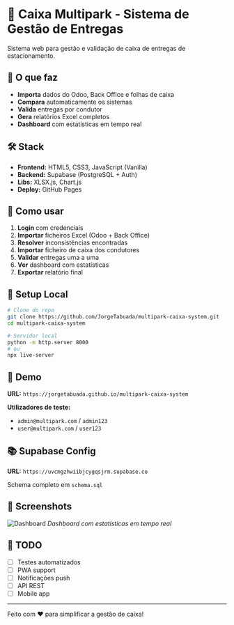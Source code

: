# 🚗 Caixa Multipark - Sistema de Gestão de Entregas

Sistema web para gestão e validação de caixa de entregas de estacionamento.

## 🎯 O que faz

- **Importa** dados do Odoo, Back Office e folhas de caixa
- **Compara** automaticamente os sistemas
- **Valida** entregas por condutor  
- **Gera** relatórios Excel completos
- **Dashboard** com estatísticas em tempo real

## 🛠️ Stack

- **Frontend:** HTML5, CSS3, JavaScript (Vanilla)
- **Backend:** Supabase (PostgreSQL + Auth)
- **Libs:** XLSX.js, Chart.js
- **Deploy:** GitHub Pages

## 🚀 Como usar

1. **Login** com credenciais
2. **Importar** ficheiros Excel (Odoo + Back Office)
3. **Resolver** inconsistências encontradas
4. **Importar** ficheiro de caixa dos condutores
5. **Validar** entregas uma a uma
6. **Ver** dashboard com estatísticas
7. **Exportar** relatório final

## 🔧 Setup Local

```bash
# Clone do repo
git clone https://github.com/JorgeTabuada/multipark-caixa-system.git
cd multipark-caixa-system

# Servidor local
python -m http.server 8000
# ou
npx live-server
```

## 🎪 Demo

**URL:** `https://jorgetabuada.github.io/multipark-caixa-system`

**Utilizadores de teste:**
- `admin@multipark.com` / `admin123`
- `user@multipark.com` / `user123`

## 📚 Supabase Config

**URL:** `https://uvcmgzhwiibjcygqsjrm.supabase.co`

Schema completo em `schema.sql`

## 🎨 Screenshots

![Dashboard](docs/dashboard-preview.png)
*Dashboard com estatísticas em tempo real*

## 📝 TODO

- [ ] Testes automatizados
- [ ] PWA support
- [ ] Notificações push
- [ ] API REST
- [ ] Mobile app

---

Feito com ❤️ para simplificar a gestão de caixa!